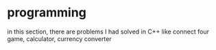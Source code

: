 # programming
in this section, there are problems I had solved in C++ like connect four game, calculator, currency converter
